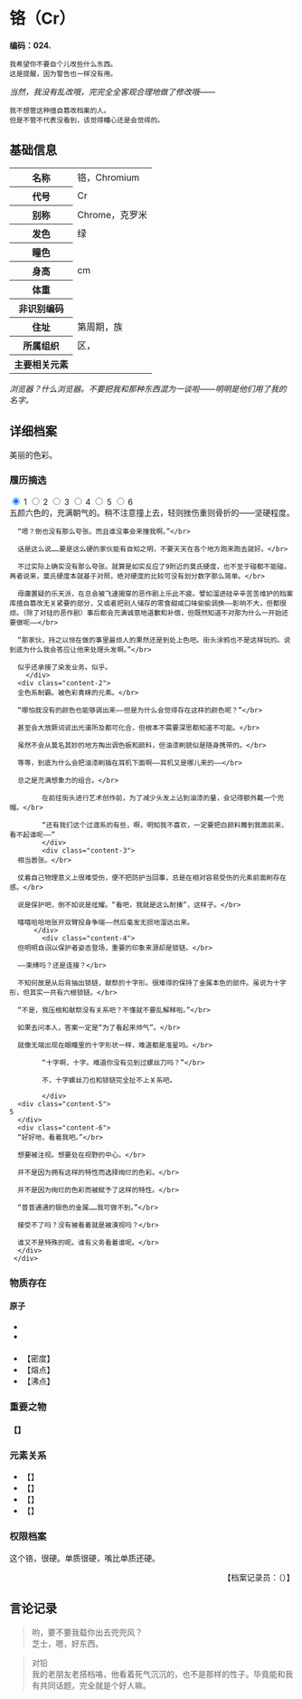 # 铬（Cr）

**编码：024.**

```
我希望你不要自个儿改些什么东西。
这是提醒，因为警告也一样没有用。
```
*当然，我没有乱改哦，完完全全客观合理地做了修改哦——*

```
我不想管这种擅自篡改档案的人。
但是不管不代表没看到，该觉得糟心还是会觉得的。
```

## 基础信息

<table id="chara">
	<tr><th>名称</th><td>铬，Chromium</td></tr>
  <tr><th>代号</th><td>Cr</td></tr>
  <tr><th>别称</th><td>Chrome，克罗米</td></tr>
  <tr><th>发色</th><td>绿</td></tr>
  <tr><th>瞳色</th><td></td></tr>
  <tr><th>身高</th><td>cm</td></tr>
  <tr><th>体重</th><td></td></tr>
  <tr><th>非识别编码</th><td></td></tr>
  <tr><th>住址</th><td>第周期，族</td></tr>
  <tr><th>所属组织</th><td>区，</td></tr>
  <tr><th>主要相关元素</th><td></td></tr>
</table>

*浏览器？什么浏览器。不要把我和那种东西混为一谈啦——明明是他们用了我的名字。*

## 详细档案

美丽的色彩。

### 履历摘选

<section class="tabs">
	        <input id="tab-1" type="radio" name="radio-set" class="tab-selector-1" checked="checked" />
		    <label for="tab-1" class="tab-label-1">1</label>
	        <input id="tab-2" type="radio" name="radio-set" class="tab-selector-2" />
		    <label for="tab-2" class="tab-label-2">2</label>
	        <input id="tab-3" type="radio" name="radio-set" class="tab-selector-3" />
		    <label for="tab-3" class="tab-label-3">3</label>
	        <input id="tab-4" type="radio" name="radio-set" class="tab-selector-4" />
		    <label for="tab-4" class="tab-label-4">4</label>
          <input id="tab-5" type="radio" name="radio-set" class="tab-selector-5" />
        <label for="tab-5" class="tab-label-5">5</label>
          <input id="tab-6" type="radio" name="radio-set" class="tab-selector-6" />
        <label for="tab-6" class="tab-label-6">6</label>
 <div class="clear-shadow"></div>
	<div class="content">
			<div class="content-1">
      五颜六色的，充满朝气的。稍不注意撞上去，轻则挫伤重则骨折的——坚硬程度。</br>

      “嗯？倒也没有那么夸张。而且谁没事会来撞我啊。”</br>

      话是这么说……要是这么硬的家伙能有自知之明，不要天天在各个地方跑来跑去就好。</br>

      不过实际上确实没有那么夸张。就算是如实反应了9附近的莫氏硬度，也不至于碰都不能碰。再者说来，莫氏硬度本就基于对照，绝对硬度的比较可没有划分数字那么简单。</br>

      毋庸置疑的乐天派，在总会被飞速揭穿的恶作剧上乐此不疲。譬如溜进硅辛辛苦苦维护的档案库擅自篡改无关紧要的部分，又或者把别人储存的零食甜咸口味偷偷调换——影响不大，但都很烦。（除了对硅的恶作剧）事后都会充满诚意地道歉和补偿，但既然知道不对那为什么一开始还要做呢——</br>

      “那家伙，持之以恒在做的事里最烦人的果然还是到处上色吧。街头涂鸦也不是这样玩的。说到底为什么我会答应让他来处理头发啊。”</br>

      似乎还承接了染发业务。似乎。
	  	</div>
  	  <div class="content-2">
      全色系制霸。被色彩青睐的元素。</br>

      “哪怕我没有的颜色也能够调出来——但是为什么会觉得存在这样的颜色呢？”</br>

      甚至会大放厥词说出光谱所及都可化合，但根本不需要深思都知道不可能。</br>

      虽然不会从莫名其妙的地方掏出调色板和颜料，但油漆刷貌似是随身携带的。</br>

      等等，到底为什么会把油漆刷插在耳机下面啊——耳机又是哪儿来的——</br>

      总之是充满想象力的组合。</br>

			在前往街头进行艺术创作前，为了减少头发上沾到油漆的量，会记得额外戴一个兜帽。</br>

			“还有我们这个过渡系的有些，啊，明知我不喜欢，一定要把白颜料舞到我面前来，看不起谁呢——”
			</div>
			<div class="content-3">
      相当嚣张。</br>

      仗着自己物理意义上很难受伤，便不把防护当回事，总是在相对容易受伤的元素前面刷存在感。</br>

      说是保护吧，倒不如说是炫耀。“看吧，我就是这么耐揍”，这样子。</br>

      嘻嘻哈哈地张开双臂投身争端——然后毫发无损地溜达出来。
		  </div>
			<div class="content-4">
      但明明自诩以保护者姿态登场，重要的印象来源却是锁链。</br>

      ——束缚吗？还是连接？</br>

      不知何故是从后背抽出锁链，献祭的十字形。很难得的保持了金属本色的部件。虽说为十字形，但其实一共有六根锁链。</br>

      “不是，我压根和献祭没有关系吧？不懂就不要乱解释啦。”</br>

      如果去问本人，答案一定是“为了看起来帅气”。</br>

      就像无端出现在眼瞳里的十字形状一样，难道都是准星吗。</br>

			“十字啊，十字。难道你没有见到过螺丝刀吗？”</br>

			不，十字螺丝刀也和锁链完全扯不上关系吧。

			</div>
      <div class="content-5">
    5
      </div>
      <div class="content-6">
      “好好地，看着我吧。”</br>

      想要被注视。想要处在视野的中心。</br>

      并不是因为拥有这样的特性而选择绚烂的色彩。</br>

      并不是因为绚烂的色彩而被赋予了这样的特性。</br>

      “普普通通的银色的金属……我可做不到。”</br>

      接受不了吗？没有被看着就是被漠视吗？</br>

      谁又不是特殊的呢。谁有义务看着谁呢。</br>
      </div>
	 </div>     
</section>

### 物质存在

#### 原子

-
-

####


- 【密度】
- 【熔点】
- 【沸点】

### 重要之物

#### 【】

### 元素关系

- 【】
- 【】
- 【】
- 【】

### 权限档案

这个铬，很硬。单质很硬，嘴比单质还硬。

<p align="right">【档案记录员：（）】</p>

## 言论记录

>哟，要不要我载你出去兜兜风？  
芝士，嗯，好东西。  

>对铅  
我的老朋友老搭档咯，他看着死气沉沉的，也不是那样的性子。毕竟能和我有共同话题，完全就是个好人嘛。  
